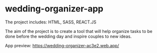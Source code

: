 # wedding-organizer-app
 The project includes: HTML, SASS, REACT.JS

The aim of the project is to create a tool that will help organize tasks to be done before the wedding day and inspire couples to new ideas.

App preview:
https://wedding-organizer-ac3e2.web.app/
